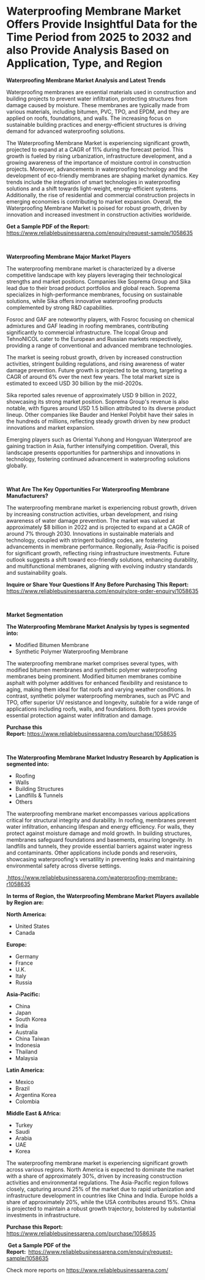 <p><h1>Waterproofing Membrane Market Offers Provide Insightful Data for the Time Period from 2025 to 2032 and also Provide Analysis Based on Application, Type, and Region</h1></p><p><strong>Waterproofing Membrane Market Analysis and Latest Trends</strong></p>
<p><p>Waterproofing membranes are essential materials used in construction and building projects to prevent water infiltration, protecting structures from damage caused by moisture. These membranes are typically made from various materials, including bitumen, PVC, TPO, and EPDM, and they are applied on roofs, foundations, and walls. The increasing focus on sustainable building practices and energy-efficient structures is driving demand for advanced waterproofing solutions.</p><p>The Waterproofing Membrane Market is experiencing significant growth, projected to expand at a CAGR of 11% during the forecast period. This growth is fueled by rising urbanization, infrastructure development, and a growing awareness of the importance of moisture control in construction projects. Moreover, advancements in waterproofing technology and the development of eco-friendly membranes are shaping market dynamics. Key trends include the integration of smart technologies in waterproofing solutions and a shift towards light-weight, energy-efficient systems. Additionally, the rise of residential and commercial construction projects in emerging economies is contributing to market expansion. Overall, the Waterproofing Membrane Market is poised for robust growth, driven by innovation and increased investment in construction activities worldwide.</p></p>
<p><strong>Get a Sample PDF of the Report:&nbsp;</strong> <a href="https://www.reliablebusinessarena.com/enquiry/request-sample/1058635?utm_campaign=3189&utm_medium=2&utm_source=Github&utm_content=ia&utm_term=02042025&utm_id=waterproofing-membrane">https://www.reliablebusinessarena.com/enquiry/request-sample/1058635</a></p>
<p>&nbsp;</p>
<p><strong>Waterproofing Membrane Major Market Players</strong></p>
<p><p>The waterproofing membrane market is characterized by a diverse competitive landscape with key players leveraging their technological strengths and market positions. Companies like Soprema Group and Sika lead due to their broad product portfolios and global reach. Soprema specializes in high-performance membranes, focusing on sustainable solutions, while Sika offers innovative waterproofing products complemented by strong R&D capabilities.</p><p>Fosroc and GAF are noteworthy players, with Fosroc focusing on chemical admixtures and GAF leading in roofing membranes, contributing significantly to commercial infrastructure. The Icopal Group and TehnoNICOL cater to the European and Russian markets respectively, providing a range of conventional and advanced membrane technologies.</p><p>The market is seeing robust growth, driven by increased construction activities, stringent building regulations, and rising awareness of water damage prevention. Future growth is projected to be strong, targeting a CAGR of around 6% over the next few years. The total market size is estimated to exceed USD 30 billion by the mid-2020s.</p><p>Sika reported sales revenue of approximately USD 9 billion in 2022, showcasing its strong market position. Soprema Group's revenue is also notable, with figures around USD 1.5 billion attributed to its diverse product lineup. Other companies like Bauder and Henkel Polybit have their sales in the hundreds of millions, reflecting steady growth driven by new product innovations and market expansion.</p><p>Emerging players such as Oriental Yuhong and Hongyuan Waterproof are gaining traction in Asia, further intensifying competition. Overall, this landscape presents opportunities for partnerships and innovations in technology, fostering continued advancement in waterproofing solutions globally.</p></p>
<p>&nbsp;</p>
<p><strong>What Are The Key Opportunities For Waterproofing Membrane Manufacturers?</strong></p>
<p><p>The waterproofing membrane market is experiencing robust growth, driven by increasing construction activities, urban development, and rising awareness of water damage prevention. The market was valued at approximately $8 billion in 2022 and is projected to expand at a CAGR of around 7% through 2030. Innovations in sustainable materials and technology, coupled with stringent building codes, are fostering advancements in membrane performance. Regionally, Asia-Pacific is poised for significant growth, reflecting rising infrastructure investments. Future outlook suggests a shift toward eco-friendly solutions, enhancing durability, and multifunctional membranes, aligning with evolving industry standards and sustainability goals.</p></p>
<p><strong>Inquire or Share Your Questions If Any Before Purchasing This Report:</strong> <a href="https://www.reliablebusinessarena.com/enquiry/pre-order-enquiry/1058635?utm_campaign=3189&utm_medium=2&utm_source=Github&utm_content=ia&utm_term=02042025&utm_id=waterproofing-membrane">https://www.reliablebusinessarena.com/enquiry/pre-order-enquiry/1058635</a></p>
<p>&nbsp;</p>
<p><strong>Market Segmentation</strong></p>
<p><strong>The Waterproofing Membrane Market Analysis by types is segmented into:</strong></p>
<p><ul><li>Modified Bitumen Membrane</li><li>Synthetic Polymer Waterproofing Membrane</li></ul></p>
<p><p>The waterproofing membrane market comprises several types, with modified bitumen membranes and synthetic polymer waterproofing membranes being prominent. Modified bitumen membranes combine asphalt with polymer additives for enhanced flexibility and resistance to aging, making them ideal for flat roofs and varying weather conditions. In contrast, synthetic polymer waterproofing membranes, such as PVC and TPO, offer superior UV resistance and longevity, suitable for a wide range of applications including roofs, walls, and foundations. Both types provide essential protection against water infiltration and damage.</p></p>
<p><strong>Purchase this Report:&nbsp;</strong><a href="https://www.reliablebusinessarena.com/purchase/1058635?utm_campaign=3189&utm_medium=2&utm_source=Github&utm_content=ia&utm_term=02042025&utm_id=waterproofing-membrane">https://www.reliablebusinessarena.com/purchase/1058635</a></p>
<p>&nbsp;</p>
<p><strong>The Waterproofing Membrane Market Industry Research by Application is segmented into:</strong></p>
<p><ul><li>Roofing</li><li>Walls</li><li>Building Structures</li><li>Landfills & Tunnels</li><li>Others</li></ul></p>
<p><p>The waterproofing membrane market encompasses various applications critical for structural integrity and durability. In roofing, membranes prevent water infiltration, enhancing lifespan and energy efficiency. For walls, they protect against moisture damage and mold growth. In building structures, membranes safeguard foundations and basements, ensuring longevity. In landfills and tunnels, they provide essential barriers against water ingress and contaminants. Other applications include ponds and reservoirs, showcasing waterproofing's versatility in preventing leaks and maintaining environmental safety across diverse settings.</p></p>
<p><a href="https://www.reliablebusinessarena.com/waterproofing-membrane-r1058635?utm_campaign=3189&utm_medium=2&utm_source=Github&utm_content=ia&utm_term=02042025&utm_id=waterproofing-membrane">&nbsp;https://www.reliablebusinessarena.com/waterproofing-membrane-r1058635</a></p>
<p><strong>In terms of Region, the Waterproofing Membrane Market Players available by Region are:</strong></p>
<p>
    <p> <strong> North America: </strong>
        <ul>
            <li>United States</li>
            <li>Canada</li>
        </ul>
        </p> 
    <p> <strong> Europe: </strong>
        <ul>
            <li>Germany</li>
            <li>France</li>
            <li>U.K.</li>
            <li>Italy</li>
            <li>Russia</li>
        </ul>
        </p> 
    <p> <strong> Asia-Pacific: </strong>
        <ul>
            <li>China</li>
            <li>Japan</li>
            <li>South Korea</li>
            <li>India</li>
            <li>Australia</li>
            <li>China Taiwan</li>
            <li>Indonesia</li>
            <li>Thailand</li>
            <li>Malaysia</li>
        </ul>
        </p> 
    <p> <strong> Latin America: </strong>
        <ul>
            <li>Mexico</li>
            <li>Brazil</li>
            <li>Argentina Korea</li>
            <li>Colombia</li>
        </ul>
        </p> 
    <p> <strong> Middle East & Africa: </strong>
        <ul>
            <li>Turkey</li>
            <li>Saudi</li>
            <li>Arabia</li>
            <li>UAE</li>
            <li>Korea</li>
        </ul>
    </p>
    </p>
<p><p>The waterproofing membrane market is experiencing significant growth across various regions. North America is expected to dominate the market with a share of approximately 30%, driven by increasing construction activities and environmental regulations. The Asia-Pacific region follows closely, capturing around 25% of the market due to rapid urbanization and infrastructure development in countries like China and India. Europe holds a share of approximately 20%, while the USA contributes around 15%. China is projected to maintain a robust growth trajectory, bolstered by substantial investments in infrastructure.</p></p>
<p><strong>Purchase this Report: </strong><a href="https://www.reliablebusinessarena.com/purchase/1058635?utm_campaign=3189&utm_medium=2&utm_source=Github&utm_content=ia&utm_term=02042025&utm_id=waterproofing-membrane">https://www.reliablebusinessarena.com/purchase/1058635</a></p>
<p>&nbsp;<strong>Get a Sample PDF of the Report:&nbsp;&nbsp;</strong><a href="https://www.reliablebusinessarena.com/enquiry/request-sample/1058635?utm_campaign=3189&utm_medium=2&utm_source=Github&utm_content=ia&utm_term=02042025&utm_id=waterproofing-membrane">https://www.reliablebusinessarena.com/enquiry/request-sample/1058635</a></p>
<p><strong></strong></p>
<p>Check more reports on <a href="https://www.reliablebusinessarena.com/?utm_campaign=3189&utm_medium=2&utm_source=Github&utm_content=ia&utm_term=02042025&utm_id=waterproofing-membrane">https://www.reliablebusinessarena.com/</a></p>